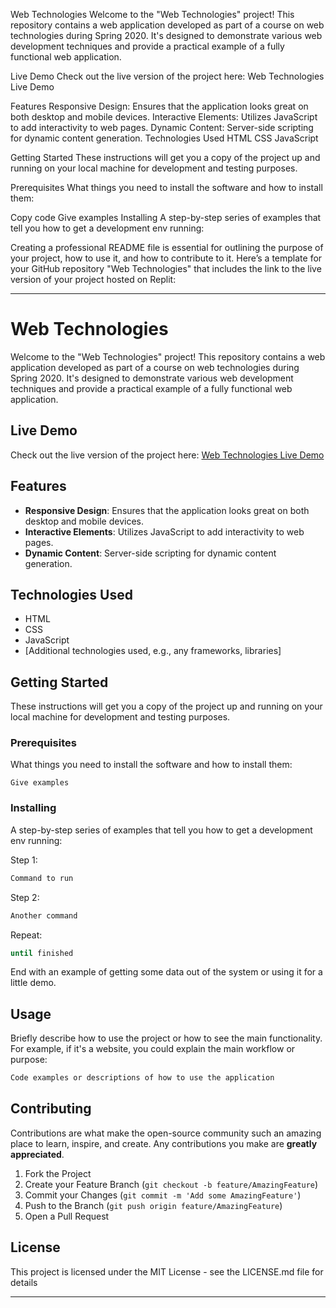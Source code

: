 Web Technologies
Welcome to the "Web Technologies" project! This repository contains a web application developed as part of a course on web technologies during Spring 2020. It's designed to demonstrate various web development techniques and provide a practical example of a fully functional web application.

Live Demo
Check out the live version of the project here:
Web Technologies Live Demo

Features
Responsive Design: Ensures that the application looks great on both desktop and mobile devices.
Interactive Elements: Utilizes JavaScript to add interactivity to web pages.
Dynamic Content: Server-side scripting for dynamic content generation.
Technologies Used
HTML
CSS
JavaScript

Getting Started
These instructions will get you a copy of the project up and running on your local machine for development and testing purposes.

Prerequisites
What things you need to install the software and how to install them:

Copy code
Give examples
Installing
A step-by-step series of examples that tell you how to get a development env running:

Creating a professional README file is essential for outlining the purpose of your project, how to use it, and how to contribute to it. Here’s a template for your GitHub repository "Web Technologies" that includes the link to the live version of your project hosted on Replit:

---

# Web Technologies

Welcome to the "Web Technologies" project! This repository contains a web application developed as part of a course on web technologies during Spring 2020. It's designed to demonstrate various web development techniques and provide a practical example of a fully functional web application.

## Live Demo
Check out the live version of the project here:
[Web Technologies Live Demo](https://092b4671-3f19-4424-abfe-7b69e854cf06-00-z3mev8zo1obe.kirk.replit.dev/)

## Features
- **Responsive Design**: Ensures that the application looks great on both desktop and mobile devices.
- **Interactive Elements**: Utilizes JavaScript to add interactivity to web pages.
- **Dynamic Content**: Server-side scripting for dynamic content generation.

## Technologies Used
- HTML
- CSS
- JavaScript
- [Additional technologies used, e.g., any frameworks, libraries]

## Getting Started

These instructions will get you a copy of the project up and running on your local machine for development and testing purposes.

### Prerequisites

What things you need to install the software and how to install them:

```
Give examples
```

### Installing

A step-by-step series of examples that tell you how to get a development env running:

Step 1:

```bash
Command to run
```

Step 2:

```bash
Another command
```

Repeat:

```bash
until finished
```

End with an example of getting some data out of the system or using it for a little demo.

## Usage

Briefly describe how to use the project or how to see the main functionality. For example, if it's a website, you could explain the main workflow or purpose:

```bash
Code examples or descriptions of how to use the application
```

## Contributing

Contributions are what make the open-source community such an amazing place to learn, inspire, and create. Any contributions you make are **greatly appreciated**.

1. Fork the Project
2. Create your Feature Branch (`git checkout -b feature/AmazingFeature`)
3. Commit your Changes (`git commit -m 'Add some AmazingFeature'`)
4. Push to the Branch (`git push origin feature/AmazingFeature`)
5. Open a Pull Request

## License

This project is licensed under the MIT License - see the LICENSE.md file for details

---

